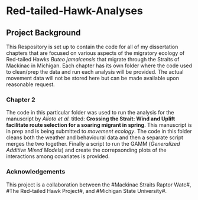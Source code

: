 # **Red-tailed-Hawk-Analyses**

## Project Background
This Respository is set up to contain the code for all of my dissertation chapters that are focused on various aspects of the migratory ecology of Red-tailed Hawks *Buteo jamaicensis* that migrate through the Straits of Mackinac in Michigan.
Each chapter has its own folder where the code used to clean/prep the data and run each analysis will be provided. The actual movement data will not be stored here but can be made available upon reasonable request.


### Chapter 2
The code in this particular folder was used to run the analysis for the manuscript by _Alioto et al._ titled: **Crossing the Strait: Wind and Uplift facilitate route selection for a soaring migrant in spring**. This manuscript is in prep and is being submitted to *movement ecology*. The code in this folder cleans both the weather and behavioural data and then a separate script merges the two together. Finally a script to run the GAMM (_Generalized Additive Mixed Models_) and create the correpsonding plots of the interactions among covariates is provided.


### Acknowledgements 
This project is a collaboration between the #Mackinac Straits Raptor Watc#, #The Red-tailed Hawk Project#, and #Michigan State University#.
